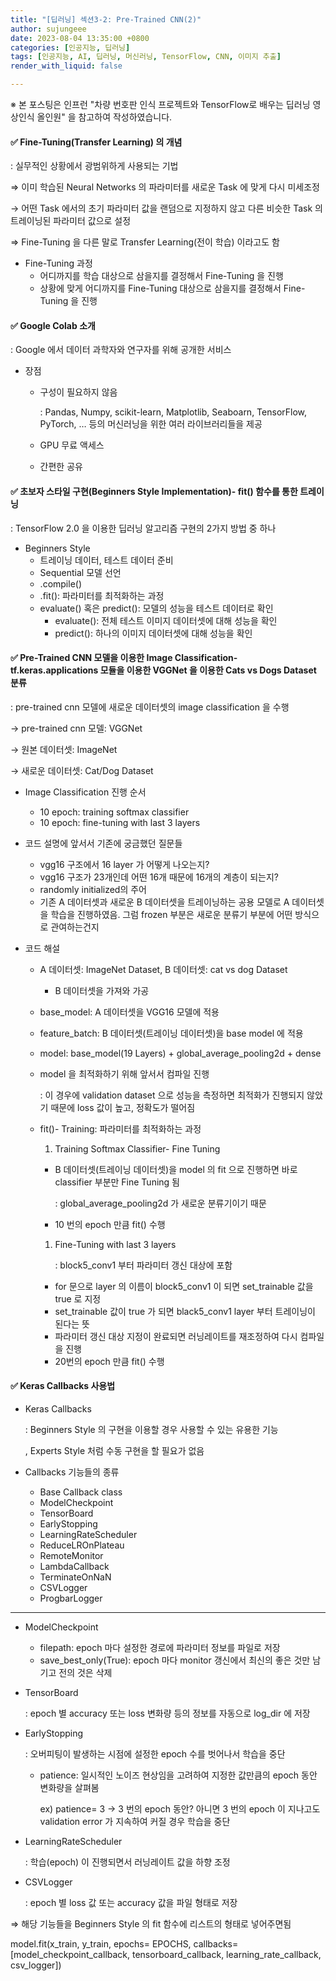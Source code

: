 ```yaml
---
title: "[딥러닝] 섹션3-2: Pre-Trained CNN(2)"
author: sujungeee
date: 2023-08-04 13:35:00 +0800
categories: [인공지능, 딥러닝]
tags: [인공지능, AI, 딥러닝, 머신러닝, TensorFlow, CNN, 이미지 추출]
render_with_liquid: false

---
```




※ 본 포스팅은 인프런 "차량 번호판 인식 프로젝트와 TensorFlow로 배우는 딥러닝 영상인식 올인원" 을 참고하여 작성하였습니다.



#### ✅  Fine-Tuning(Transfer Learning) 의 개념

: 실무적인 상황에서 광범위하게 사용되는 기법

⇒ 이미 학습된 Neural Networks 의 파라미터를 새로운 Task 에 맞게 다시 미세조정

→ 어떤 Task 에서의 초기 파라미터 값을 랜덤으로 지정하지 않고 다른 비슷한 Task 의 트레이닝된 파라미터 값으로 설정

⇒ Fine-Tuning 을 다른 말로 Transfer Learning(전이 학습) 이라고도 함

- Fine-Tuning 과정
  - 어디까지를 학습 대상으로 삼을지를 결정해서 Fine-Tuning 을 진행
  - 상황에 맞게 어디까지를 Fine-Tuning 대상으로 삼을지를 결정해서 Fine-Tuning 을 진행



#### ✅  Google Colab 소개

: Google 에서 데이터 과학자와 연구자를 위해 공개한 서비스

- 장점

  - 구성이 필요하지 않음

    : Pandas, Numpy, scikit-learn, Matplotlib, Seaboarn, TensorFlow, PyTorch, … 등의 머신러닝을 위한 여러 라이브러리들을 제공

  - GPU 무료 액세스

  - 간편한 공유



#### ✅  초보자 스타일 구현(Beginners Style Implementation)- fit() 함수를 통한 트레이닝

: TensorFlow 2.0 을 이용한 딥러닝 알고리즘 구현의 2가지 방법 중 하나

- Beginners Style
  - 트레이닝 데이터, 테스트 데이터 준비
  - Sequential 모델 선언
  - .compile()
  - .fit(): 파라미터를 최적화하는 과정
  - evaluate() 혹은 predict(): 모델의 성능을 테스트 데이터로 확인
    - evaluate(): 전체 테스트 이미지 데이터셋에 대해 성능을 확인
    - predict(): 하나의 이미지 데이터셋에 대해 성능을 확인



#### ✅  Pre-Trained CNN 모델을 이용한 Image Classification- tf.keras.applications 모듈을 이용한 VGGNet 을 이용한 Cats vs Dogs Dataset 분류

: pre-trained cnn 모델에 새로운 데이터셋의 image classification 을 수행

→ pre-trained cnn 모델: VGGNet

→ 원본 데이터셋: ImageNet

→ 새로운 데이터셋: Cat/Dog Dataset

- Image Classification 진행 순서
  - 10 epoch: training softmax classifier
  - 10 epoch: fine-tuning with last 3 layers
- 코드 설명에 앞서서 기존에 궁금했던 질문들
  - vgg16 구조에서 16 layer 가 어떻게 나오는지?
  - vgg16 구조가 23개인데 어떤 16개 때문에 16개의 계층이 되는지?
  - randomly initialized의 주어
  - 기존 A 데이터셋과 새로운 B 데이터셋을 트레이닝하는 공용 모델로 A 데이터셋을 학습을 진행하였음. 그럼 frozen 부분은 새로운 분류기 부분에 어떤 방식으로 관여하는건지

- 코드 해설

  - A 데이터셋: ImageNet Dataset, B 데이터셋: cat vs dog Dataset

    - B 데이터셋을 가져와 가공

  - base_model: A 데이터셋을 VGG16 모델에 적용

  - feature_batch: B 데이터셋(트레이닝 데이터셋)을 base model 에 적용

  - model: base_model(19 Layers) + global_average_pooling2d + dense

  - model 을 최적화하기 위해 앞서서 컴파일 진행

    : 이 경우에 validation dataset 으로 성능을 측정하면 최적화가 진행되지 않았기 때문에 loss 값이 높고, 정확도가 떨어짐

  - fit()- Training: 파라미터를 최적화하는 과정

    1. Training Softmax Classifier- Fine Tuning

    - B 데이터셋(트레이닝 데이터셋)을 model 의 fit 으로 진행하면 바로 classifier 부분만 Fine Tuning 됨

      : global_average_pooling2d 가 새로운 분류기이기 때문

    - 10 번의 epoch 만큼 fit() 수행

    1. Fine-Tuning with last 3 layers

       : block5_conv1 부터 파라미터 갱신 대상에 포함

    - for 문으로 layer 의 이름이 block5_conv1 이 되면 set_trainable 값을 true 로 지정
    - set_trainable 값이 true 가 되면 black5_conv1 layer 부터 트레이닝이 된다는 뜻
    - 파라미터 갱신 대상 지정이 완료되면 러닝레이트를 재조정하여 다시 컴파일을 진행
    - 20번의 epoch 만큼 fit() 수행



#### ✅  Keras Callbacks 사용법

- Keras Callbacks

  : Beginners Style 의 구현을 이용할 경우 사용할 수 있는 유용한 기능

  , Experts Style 처럼 수동 구현을 할 필요가 없음

- Callbacks 기능들의 종류

  - Base Callback class
  - ModelCheckpoint
  - TensorBoard
  - EarlyStopping
  - LearningRateScheduler
  - ReduceLROnPlateau
  - RemoteMonitor
  - LambdaCallback
  - TerminateOnNaN
  - CSVLogger
  - ProgbarLogger

------

- ModelCheckpoint

  - filepath: epoch 마다 설정한 경로에 파라미터 정보를 파일로 저장
  - save_best_only(True): epoch 마다 monitor 갱신에서 최신의 좋은 것만 남기고 전의 것은 삭제

- TensorBoard

  : epoch 별 accuracy 또는 loss 변화량 등의 정보를 자동으로 log_dir 에 저장

- EarlyStopping

  : 오버피팅이 발생하는 시점에 설정한 epoch 수를 벗어나서 학습을 중단

  - patience: 일시적인 노이즈 현상임을 고려하여 지정한 값만큼의 epoch 동안 변화량을 살펴봄

    ex) patience= 3 → 3 번의 epoch 동안? 아니면 3 번의 epoch 이 지나고도 validation error 가 지속하여 커질 경우 학습을 중단

- LearningRateScheduler

  : 학습(epoch) 이 진행되면서 러닝레이트 값을 하향 조정

- CSVLogger

  : epoch 별 loss 값 또는 accuracy 값을 파일 형태로 저장

⇒ 해당 기능들을 Beginners Style 의 fit 함수에 리스트의 형태로 넣어주면됨

model.fit(x_train, y_train, epochs= EPOCHS, callbacks= [model_checkpoint_callback, tensorboard_callback, learning_rate_callback, csv_logger])
